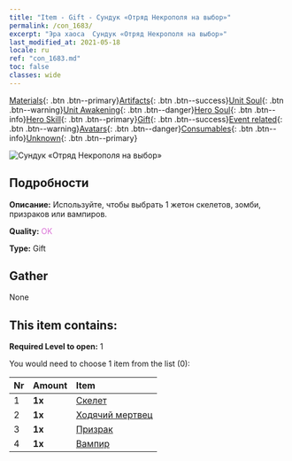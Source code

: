 ```yaml
---
title: "Item - Gift - Сундук «Отряд Некрополя на выбор»"
permalink: /con_1683/
excerpt: "Эра хаоса  Сундук «Отряд Некрополя на выбор»"
last_modified_at: 2021-05-18
locale: ru
ref: "con_1683.md"
toc: false
classes: wide
---
```

 [Materials](/ItemsRU/){: .btn .btn--primary}[Artifacts](/ItemsRU/Artifacts/){: .btn .btn--success}[Unit Soul](/ItemsRU/UnitSoul/){: .btn .btn--warning}[Unit Awakening](/ItemsRU/UnitAwakening/){: .btn .btn--danger}[Hero Soul](/ItemsRU/HeroSoul/){: .btn .btn--info}[Hero Skill](/ItemsRU/HeroSkill/){: .btn .btn--primary}[Gift](/ItemsRU/Gift/){: .btn .btn--success}[Event related](/ItemsRU/Events/){: .btn .btn--warning}[Avatars](/ItemsRU/Avatars/){: .btn .btn--danger}[Consumables](/ItemsRU/Consumables/){: .btn .btn--info}[Unknown](/ItemsRU/Unknown/){: .btn .btn--primary}

 ![Сундук «Отряд Некрополя на выбор»](/images/t/i_907282.png)

## Подробности
 **Описание:** Используйте, чтобы выбрать 1 жетон скелетов, зомби, призраков или вампиров.

 **Quality:** <span style="color: #DA70D6">OK</span>

 **Type:** Gift

## Gather

  None

## This item contains:

 **Required Level to open:** 1

 You would need to choose 1 item from the list (0):

  | Nr | Amount |     Item    |
  |:---|:-------|:------------|
  | 1 |  **1x** | [Скелет](/ItemsRU/unt_208/) |  | 
  | 2 |  **1x** | [Ходячий мертвец](/ItemsRU/unt_209/) |  | 
  | 3 |  **1x** | [Призрак](/ItemsRU/unt_210/) |  | 
  | 4 |  **1x** | [Вампир](/ItemsRU/unt_211/) |  | 
